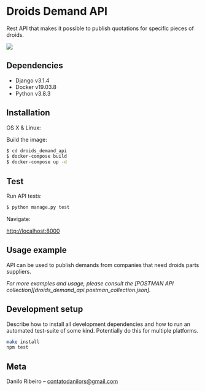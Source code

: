 # Droids Demand API

Rest API that makes it possible to publish quotations for specific pieces of droids.

![](header.png)

## Dependencies

- Django v3.1.4
- Docker v19.03.8
- Python v3.8.3

## Installation

OS X & Linux:

Build the image:

```sh
$ cd droids_demand_api
$ docker-compose build
$ docker-compose up -d
```

## Test

Run API tests:

```sh
$ python manage.py test
```

Navigate:

[http://localhost:8000](http://localhost:8000)

## Usage example

API can be used to publish demands from companies that need droids parts suppliers.

_For more examples and usage, please consult the [POSTMAN API collection][droids_demand_api.postman_collection.json]._

## Development setup

Describe how to install all development dependencies and how to run an automated test-suite of some kind. Potentially do this for multiple platforms.

```sh
make install
npm test
```

## Meta

Danilo Ribeiro – contatodanilors@gmail.com

